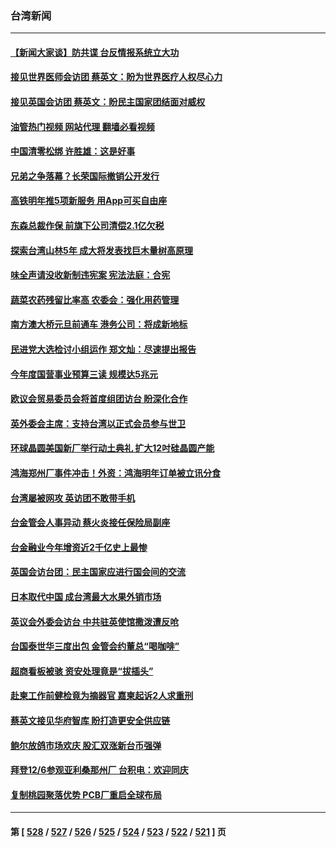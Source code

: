 ### 台湾新闻
---
#### [【新闻大家谈】防共谍 台反情报系统立大功](../../pages/ncid1349361/n13877501.md?12030045) 
#### [接见世界医师会访团 蔡英文：盼为世界医疗人权尽心力](../../pages/ncid1349361/n13877520.md?12030045) 
#### [接见英国会访团 蔡英文：盼民主国家团结面对威权](../../pages/ncid1349361/n13877456.md?12030045) 
#### [油管热门视频 网站代理 翻墙必看视频](http://138.2.39.72:81/youtube.html?epic-marker?12030045)
#### [中国清零松绑 许胜雄：这是好事](../../pages/ncid1349361/n13877517.md?12030045) 
#### [兄弟之争落幕？长荣国际撤销公开发行](../../pages/ncid1349361/n13877530.md?12030045) 
#### [高铁明年推5项新服务 用App可买自由座](../../pages/ncid1349361/n13877531.md?12030045) 
#### [东森总裁作保 前旗下公司清偿2.1亿欠税](../../pages/ncid1349361/n13877533.md?12030045) 
#### [探索台湾山林5年 成大将发表找巨木量树高原理](../../pages/ncid1349361/n13877527.md?12030045) 
#### [味全声请没收新制违宪案 宪法法庭：合宪](../../pages/ncid1349361/n13877518.md?12030045) 
#### [蔬菜农药残留比率高 农委会：强化用药管理](../../pages/ncid1349361/n13877521.md?12030045) 
#### [南方澳大桥元旦前通车 港务公司：将成新地标](../../pages/ncid1349361/n13877526.md?12030045) 
#### [民进党大选检讨小组运作 郑文灿：尽速提出报告](../../pages/ncid1349361/n13877493.md?12030045) 
#### [今年度国营事业预算三读 规模达5兆元](../../pages/ncid1349361/n13877496.md?12030045) 
#### [欧议会贸易委员会将首度组团访台 盼深化合作](../../pages/ncid1349361/n13877397.md?12030045) 
#### [英外委会主席：支持台湾以正式会员参与世卫](../../pages/ncid1349361/n13877458.md?12030045) 
#### [环球晶圆美国新厂举行动土典礼 扩大12吋硅晶圆产能](../../pages/ncid1349361/n13877453.md?12030045) 
#### [鸿海郑州厂事件冲击！外资：鸿海明年订单被立讯分食](../../pages/ncid1349361/n13877440.md?12030045) 
#### [台湾屡被网攻 英访团不敢带手机](../../pages/ncid1349361/n13877461.md?12030045) 
#### [台金管会人事异动 蔡火炎接任保险局副座](../../pages/ncid1349361/n13877442.md?12030045) 
#### [台金融业今年增资近2千亿史上最惨](../../pages/ncid1349361/n13877443.md?12030045) 
#### [英国会访台团：民主国家应进行国会间的交流](../../pages/ncid1349361/n13877290.md?12030045) 
#### [日本取代中国 成台湾最大水果外销市场](../../pages/ncid1349361/n13877217.md?12030045) 
#### [英议会外委会访台 中共驻英使馆撒泼遭反呛](../../pages/ncid1349361/n13876914.md?12030045) 
#### [台国泰世华三度出包 金管会约董总“喝咖啡”](../../pages/ncid1349361/n13876769.md?12030045) 
#### [超商看板被骇 资安处理竟是“拔插头”](../../pages/ncid1349361/n13876801.md?12030045) 
#### [赴柬工作前健检竟为摘器官 嘉柬起诉2人求重刑](../../pages/ncid1349361/n13876808.md?12030045) 
#### [蔡英文接见华府智库 盼打造更安全供应链](../../pages/ncid1349361/n13876705.md?12030045) 
#### [鲍尔放鸽市场欢庆 股汇双涨新台币强弹](../../pages/ncid1349361/n13876770.md?12030045) 
#### [拜登12/6参观亚利桑那州厂 台积电：欢迎同庆](../../pages/ncid1349361/n13876771.md?12030045) 
#### [复制桃园聚落优势 PCB厂重启全球布局](../../pages/ncid1349361/n13876772.md?12030045) 

---
#### 第 [ [528](./528.md?12030045) / [527](./527.md?12030045) / [526](./526.md?12030045) / [525](./525.md?12030045) / [524](./524.md?12030045) / [523](./523.md?12030045) / [522](./522.md?12030045) / [521](./521.md?12030045) ] 页

